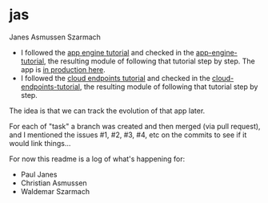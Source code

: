 jas
===

Janes Asmussen Szarmach

- I followed the [app engine tutorial](https://cloud.google.com/appengine/docs/java/gettingstarted/introduction) and checked in the [app-engine-tutorial](app-engine-tutorial/), the resulting module of following that tutorial step by step. The app is [in production here](https://krico-test.appspot.com).
- I followed the [cloud endpoints tutorial](https://cloud.google.com/appengine/docs/java/endpoints/getstarted/backend/) and checked in the [cloud-endpoints-tutorial](cloud-endpoints-tutorial/), the resulting module of following that tutorial step by step.

The idea is that we can track the evolution of that app later.

For each of "task" a branch was created and then merged (via pull request), and I mentioned the issues #1, #2, #3, #4, etc on the commits to see if it would link things...

For now this readme is a log of what's happening for:
 - Paul Janes
 - Christian Asmussen
 - Waldemar Szarmach


